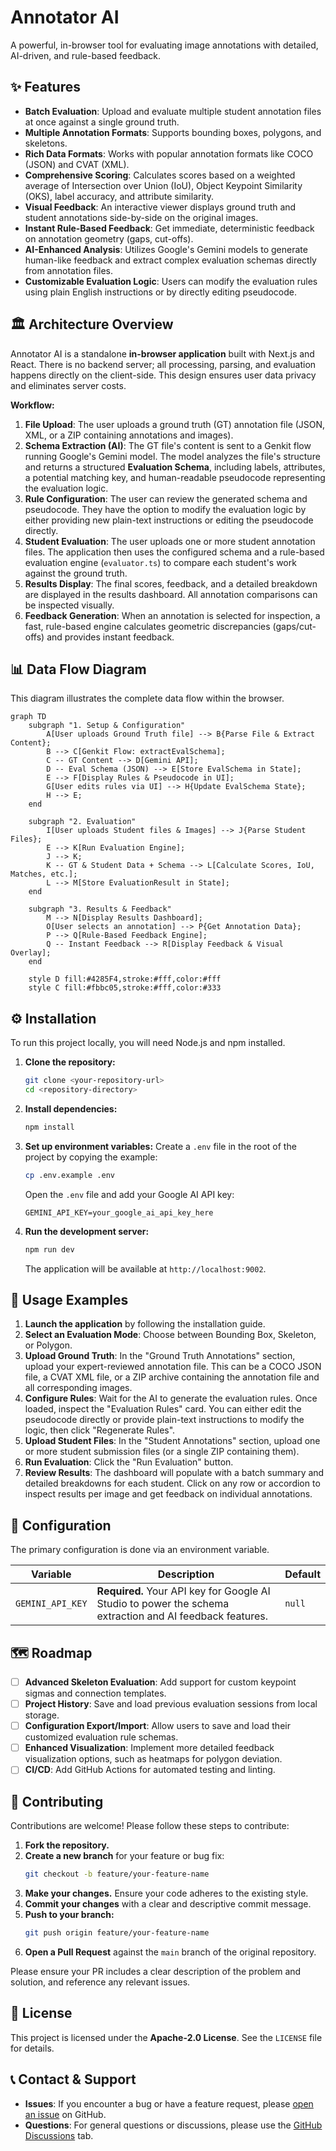 
# Annotator AI

A powerful, in-browser tool for evaluating image annotations with detailed, AI-driven, and rule-based feedback.

## ✨ Features

*   **Batch Evaluation**: Upload and evaluate multiple student annotation files at once against a single ground truth.
*   **Multiple Annotation Formats**: Supports bounding boxes, polygons, and skeletons.
*   **Rich Data Formats**: Works with popular annotation formats like COCO (JSON) and CVAT (XML).
*   **Comprehensive Scoring**: Calculates scores based on a weighted average of Intersection over Union (IoU), Object Keypoint Similarity (OKS), label accuracy, and attribute similarity.
*   **Visual Feedback**: An interactive viewer displays ground truth and student annotations side-by-side on the original images.
*   **Instant Rule-Based Feedback**: Get immediate, deterministic feedback on annotation geometry (gaps, cut-offs).
*   **AI-Enhanced Analysis**: Utilizes Google's Gemini models to generate human-like feedback and extract complex evaluation schemas directly from annotation files.
*   **Customizable Evaluation Logic**: Users can modify the evaluation rules using plain English instructions or by directly editing pseudocode.

## 🏛️ Architecture Overview

Annotator AI is a standalone **in-browser application** built with Next.js and React. There is no backend server; all processing, parsing, and evaluation happens directly on the client-side. This design ensures user data privacy and eliminates server costs.

**Workflow:**

1.  **File Upload**: The user uploads a ground truth (GT) annotation file (JSON, XML, or a ZIP containing annotations and images).
2.  **Schema Extraction (AI)**: The GT file's content is sent to a Genkit flow running Google's Gemini model. The model analyzes the file's structure and returns a structured **Evaluation Schema**, including labels, attributes, a potential matching key, and human-readable pseudocode representing the evaluation logic.
3.  **Rule Configuration**: The user can review the generated schema and pseudocode. They have the option to modify the evaluation logic by either providing new plain-text instructions or editing the pseudocode directly.
4.  **Student Evaluation**: The user uploads one or more student annotation files. The application then uses the configured schema and a rule-based evaluation engine (`evaluator.ts`) to compare each student's work against the ground truth.
5.  **Results Display**: The final scores, feedback, and a detailed breakdown are displayed in the results dashboard. All annotation comparisons can be inspected visually.
6.  **Feedback Generation**: When an annotation is selected for inspection, a fast, rule-based engine calculates geometric discrepancies (gaps/cut-offs) and provides instant feedback.

## 📊 Data Flow Diagram

This diagram illustrates the complete data flow within the browser.

```mermaid
graph TD
    subgraph "1. Setup & Configuration"
        A[User uploads Ground Truth file] --> B{Parse File & Extract Content};
        B --> C[Genkit Flow: extractEvalSchema];
        C -- GT Content --> D[Gemini API];
        D -- Eval Schema (JSON) --> E[Store EvalSchema in State];
        E --> F[Display Rules & Pseudocode in UI];
        G[User edits rules via UI] --> H{Update EvalSchema State};
        H --> E;
    end

    subgraph "2. Evaluation"
        I[User uploads Student files & Images] --> J{Parse Student Files};
        E --> K[Run Evaluation Engine];
        J --> K;
        K -- GT & Student Data + Schema --> L[Calculate Scores, IoU, Matches, etc.];
        L --> M[Store EvaluationResult in State];
    end

    subgraph "3. Results & Feedback"
        M --> N[Display Results Dashboard];
        O[User selects an annotation] --> P{Get Annotation Data};
        P --> Q[Rule-Based Feedback Engine];
        Q -- Instant Feedback --> R[Display Feedback & Visual Overlay];
    end

    style D fill:#4285F4,stroke:#fff,color:#fff
    style C fill:#fbbc05,stroke:#fff,color:#333
```

## ⚙️ Installation

To run this project locally, you will need Node.js and npm installed.

1.  **Clone the repository:**
    ```bash
    git clone <your-repository-url>
    cd <repository-directory>
    ```

2.  **Install dependencies:**
    ```bash
    npm install
    ```

3.  **Set up environment variables:**
    Create a `.env` file in the root of the project by copying the example:
    ```bash
    cp .env.example .env
    ```
    Open the `.env` file and add your Google AI API key:
    ```
    GEMINI_API_KEY=your_google_ai_api_key_here
    ```

4.  **Run the development server:**
    ```bash
    npm run dev
    ```
    The application will be available at `http://localhost:9002`.

## 🚀 Usage Examples

1.  **Launch the application** by following the installation guide.
2.  **Select an Evaluation Mode**: Choose between Bounding Box, Skeleton, or Polygon.
3.  **Upload Ground Truth**: In the "Ground Truth Annotations" section, upload your expert-reviewed annotation file. This can be a COCO JSON file, a CVAT XML file, or a ZIP archive containing the annotation file and all corresponding images.
4.  **Configure Rules**: Wait for the AI to generate the evaluation rules. Once loaded, inspect the "Evaluation Rules" card. You can either edit the pseudocode directly or provide plain-text instructions to modify the logic, then click "Regenerate Rules".
5.  **Upload Student Files**: In the "Student Annotations" section, upload one or more student submission files (or a single ZIP containing them).
6.  **Run Evaluation**: Click the "Run Evaluation" button.
7.  **Review Results**: The dashboard will populate with a batch summary and detailed breakdowns for each student. Click on any row or accordion to inspect results per image and get feedback on individual annotations.


## 🔧 Configuration

The primary configuration is done via an environment variable.

| Variable        | Description                                                                                             | Default |
| --------------- | ------------------------------------------------------------------------------------------------------- | ------- |
| `GEMINI_API_KEY`| **Required.** Your API key for Google AI Studio to power the schema extraction and AI feedback features. | `null`  |

## 🗺️ Roadmap

*   [ ] **Advanced Skeleton Evaluation**: Add support for custom keypoint sigmas and connection templates.
*   [ ] **Project History**: Save and load previous evaluation sessions from local storage.
*   [ ] **Configuration Export/Import**: Allow users to save and load their customized evaluation rule schemas.
*   [ ] **Enhanced Visualization**: Implement more detailed feedback visualization options, such as heatmaps for polygon deviation.
*   [ ] **CI/CD**: Add GitHub Actions for automated testing and linting.

## 🤝 Contributing

Contributions are welcome! Please follow these steps to contribute:

1.  **Fork the repository.**
2.  **Create a new branch** for your feature or bug fix:
    ```bash
    git checkout -b feature/your-feature-name
    ```
3.  **Make your changes.** Ensure your code adheres to the existing style.
4.  **Commit your changes** with a clear and descriptive commit message.
5.  **Push to your branch:**
    ```bash
    git push origin feature/your-feature-name
    ```
6.  **Open a Pull Request** against the `main` branch of the original repository.

Please ensure your PR includes a clear description of the problem and solution, and reference any relevant issues.

## 📄 License

This project is licensed under the **Apache-2.0 License**. See the `LICENSE` file for details.

## 📞 Contact & Support

*   **Issues**: If you encounter a bug or have a feature request, please [open an issue](https://github.com/your-username/your-repo/issues) on GitHub.
*   **Questions**: For general questions or discussions, please use the [GitHub Discussions](https://github.com/your-username/your-repo/discussions) tab.
